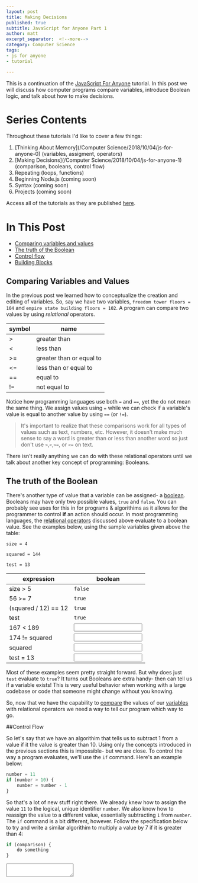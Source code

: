 ```yaml
---
layout: post
title: Making Decisions
published: true
subtitle: JavaScript for Anyone Part 1
author: matt
excerpt_separator:  <!--more-->
category: Computer Science
tags:
- js for anyone
- tutorial

---
```


This is a continuation of the [JavaScript For Anyone](tags.html#js-for-anyone) tutorial. In this post we will discuss how computer programs compare variables, introduce Boolean logic, and talk about how to make decisions.



<!--more-->

# Series Contents

Throughout these tutorials I'd like to cover a few things:

1. [Thinking About Memory](/Computer Science/2018/10/04/js-for-anyone-0) (variables, assigment, operators)
2. [Making Decisions](/Computer Science/2018/10/04/js-for-anyone-1) (comparison, booleans, control flow)
3. Repeating (loops, functions)
4. Beginning Node.js (coming soon)
5. Syntax (coming soon)
6. Projects (coming soon)

Access all of the tutorials as they are published [here](tags.html#js-for-anyone).



# In This Post

- [Comparing variables and values](#comparing)
- [The truth of the Boolean](#booleans)
- [Control flow](#control)
- [Building Blocks](#blocks)

<a name="#comparing"></a>

## Comparing Variables and Values

In the previous post we learned how to conceptualize the creation and editing of variables. So, say we have two variables, `freedom tower floors = 104` and `empire state building floors = 102`. A program can compare two values by using *relational* operators.

| symbol | name                     |
| ------ | ------------------------ |
| >      | greater than             |
| <      | less than                |
| >=     | greater than or equal to |
| <=     | less than or equal to    |
| ==     | equal to                 |
| !=     | not equal to             |

Notice how programming languages use both `=` and `==`, yet the do not mean the same thing. We assign values using `=` while we can check if a variable's value is equal to another value by using `==` (or `!=`).

> It's important to realize that these comparisons work for all types of values such as text, numbers, etc. However, it doesn't make much sense to say a word is greater than or less than another word so just don't use `>`,`<`,`>=`, or `<=` on text.

There isn't really anything we can do with these relational operators until we talk about another key concept of programming: Booleans.

<a name="booleans"></a>

## The truth of the Boolean

There's another type of value that a variable can be assigned- a [boolean](https://en.wikipedia.org/wiki/Boolean_data_type). Booleans may have only two possible values, `true` and `false`. You can probably see uses for this in for programs & algorithims as it allows for the programmer to control **if** an action should occur. In most programming languages, the [relational operators](#comparing) discussed above evaluate to a boolean value. See the examples below, using the sample variables given above the table:

`size = 4`

`squared = 144`

`test = 13`

| expression           | boolean             |
| -------------------- | ------------------- |
| size > 5             | `false`             |
| 56 >= 7              | `true`              |
| (squared / 12) == 12 | `true`              |
| test                 | `true`              |
| 167 < 189            | <input type="text"> |
| 174 != squared       | <input type="text"> |
| squared              | <input type="text"> |
| test = 13            | <input type="text"> |

Most of these examples seem pretty straight forward. But why does just `test` evaluate to `true`? It turns out Booleans are extra handy- then can tell us if a variable exists! This is very useful behavior when working with a large codebase or code that someone might change without you knowing. 

So, now that we have the capability to [compare](#comparison) the values of our [variables](/computer%20science/2018/10/04/js-for-anyone-0.html#variables) with relational operators we need a way to tell our program which way to go.



<a name="control"></a>

##Control Flow 

So let's say that we have an algorithim that tells us to subtract 1 from a value if it the value is greater than 10. Using only the concepts introduced in the previous sections this is impossible- but we are close. To control the way a program evaluates, we'll use the `if` command. Here's an example below:

```javascript
number = 11
if (number > 10) {
    number = number - 1
}
```

So that's a lot of new stuff right there. We already knew how to assign the value `11` to the logical, unique identifier `number`. We also know how to reassign the value to a different value, essentially subtracting `1` from `number`. The `if` command is a bit different, however. Follow the specification below to try and write a similar algorithim to multiply a value by 7 if it is greater than 4:

```python
if (comparison) {
    do something
}
```

<textarea>



